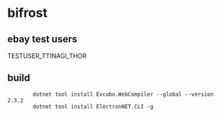 # bifrost


## ebay test users

TESTUSER_TTINAGI_THOR

## build

```
        dotnet tool install Excubo.WebCompiler --global --version 2.3.2
        dotnet tool install ElectronNET.CLI -g
```

